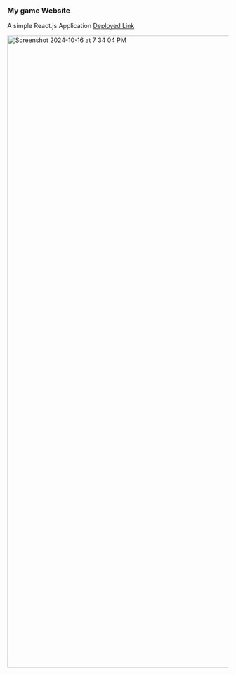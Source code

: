 ### My game Website
A simple React.js Application [Deployed Link](https://aryan-gamify.netlify.app/)

<img width="1440" alt="Screenshot 2024-10-16 at 7 34 04 PM" src="https://github.com/user-attachments/assets/d58da479-ea25-47ed-83cf-a5dc45b37602">
